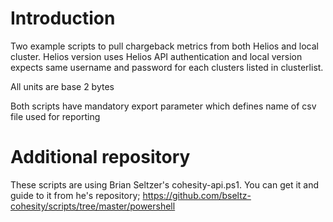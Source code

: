 # Introduction

Two example scripts to pull chargeback metrics from both Helios and local cluster. Helios version uses Helios API authentication and local version expects same username and password for each clusters listed in clusterlist.

All units are base 2 bytes

Both scripts have mandatory export parameter which defines name of csv file used for reporting

# Additional repository

These scripts are using Brian Seltzer's cohesity-api.ps1. You can get it and guide to it from he's repository; https://github.com/bseltz-cohesity/scripts/tree/master/powershell
